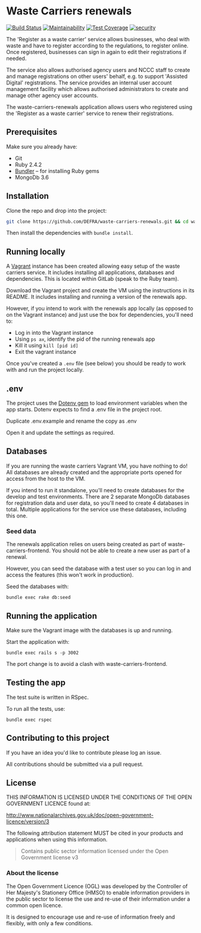 # Waste Carriers renewals

[![Build Status](https://travis-ci.org/DEFRA/waste-carriers-renewals.svg?branch=master)](https://travis-ci.org/DEFRA/waste-carriers-renewals)
[![Maintainability](https://api.codeclimate.com/v1/badges/414c0f88f3f030452da8/maintainability)](https://codeclimate.com/github/DEFRA/waste-carriers-renewals/maintainability)
[![Test Coverage](https://api.codeclimate.com/v1/badges/414c0f88f3f030452da8/test_coverage)](https://codeclimate.com/github/DEFRA/waste-carriers-renewals/test_coverage)
[![security](https://hakiri.io/github/DEFRA/waste-carriers-renewals/master.svg)](https://hakiri.io/github/DEFRA/waste-carriers-renewals/master)

The 'Register as a waste carrier' service allows businesses, who deal with waste and have to register according to the regulations, to register online. Once registered, businesses can sign in again to edit their registrations if needed.

The service also allows authorised agency users and NCCC staff to create and manage registrations on other users' behalf, e.g. to support 'Assisted Digital' registrations. The service provides an internal user account management facility which allows authorised administrators to create and manage other agency user accounts.

The waste-carriers-renewals application allows users who registered using the 'Register as a waste carrier' service to renew their registrations.

## Prerequisites

Make sure you already have:

- Git
- Ruby 2.4.2
- [Bundler](http://bundler.io/) – for installing Ruby gems
- MongoDb 3.6

## Installation

Clone the repo and drop into the project:

```bash
git clone https://github.com/DEFRA/waste-carriers-renewals.git && cd waste-carriers-renewals`
```

Then install the dependencies with `bundle install`.

## Running locally

A [Vagrant](https://www.vagrantup.com/) instance has been created allowing easy setup of the waste carriers service. It includes installing all applications, databases and dependencies. This is located within GitLab (speak to the Ruby team).

Download the Vagrant project and create the VM using the instructions in its README. It includes installing and running a version of the renewals app.

However, if you intend to work with the renewals app locally (as opposed to on the Vagrant instance) and just use the box for dependencies, you'll need to:

- Log in into the Vagrant instance
- Using `ps ax`, identify the pid of the running renewals app
- Kill it using `kill [pid id]`
- Exit the vagrant instance

Once you've created a `.env` file (see below) you should be ready to work with and run the project locally.

## .env

The project uses the [Dotenv gem](https://github.com/bkeepers/dotenv) to load environment variables when the app starts. Dotenv expects to find a .env file in the project root.

Duplicate .env.example and rename the copy as .env

Open it and update the settings as required.

## Databases

If you are running the waste carriers Vagrant VM, you have nothing to do! All databases are already created and the appropriate ports opened for access from the host to the VM.

If you intend to run it standalone, you'll need to create databases for the develop and test environments. There are 2 separate MongoDb databases for registration data and user data, so you'll need to create 4 databases in total. Multiple applications for the service use these databases, including this one.

### Seed data

The renewals application relies on users being created as part of waste-carriers-frontend. You should not be able to create a new user as part of a renewal.

However, you can seed the database with a test user so you can log in and access the features (this won't work in production).

Seed the databases with:

`bundle exec rake db:seed`

## Running the application

Make sure the Vagrant image with the databases is up and running.

Start the application with:

`bundle exec rails s -p 3002`

The port change is to avoid a clash with waste-carriers-frontend.

## Testing the app

The test suite is written in RSpec.

To run all the tests, use:

`bundle exec rspec`

## Contributing to this project

If you have an idea you'd like to contribute please log an issue.

All contributions should be submitted via a pull request.

## License

THIS INFORMATION IS LICENSED UNDER THE CONDITIONS OF THE OPEN GOVERNMENT LICENCE found at:

http://www.nationalarchives.gov.uk/doc/open-government-licence/version/3

The following attribution statement MUST be cited in your products and applications when using this information.

> Contains public sector information licensed under the Open Government license v3

### About the license

The Open Government Licence (OGL) was developed by the Controller of Her Majesty's Stationery Office (HMSO) to enable information providers in the public sector to license the use and re-use of their information under a common open licence.

It is designed to encourage use and re-use of information freely and flexibly, with only a few conditions.
